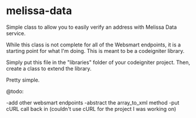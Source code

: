 melissa-data
============

Simple class to allow you to easily verify an address with Melissa Data service.  

While this class is not complete for all of the Websmart endpoints, it is a starting point for what I'm doing.  This is meant to be a codeigniter library.

Simply put this file in the "libraries" folder of your codeigniter project.  Then, create a class to extend the library.  

Pretty simple.

@todo:

-add other websmart endpoints
-abstract the array_to_xml method
-put cURL call back in (couldn't use cURL for the project I was working on)